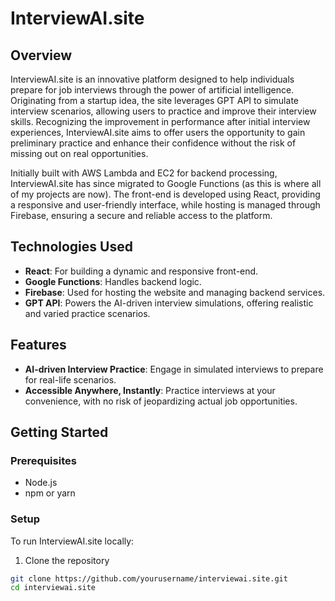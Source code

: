 # InterviewAI.site

## Overview
InterviewAI.site is an innovative platform designed to help individuals prepare for job interviews 
through the power of artificial intelligence. Originating from a startup idea, the site leverages GPT 
API to simulate interview scenarios, allowing users to practice and improve their interview skills. 
Recognizing the improvement in performance after initial interview experiences, InterviewAI.site aims 
to offer users the opportunity to gain preliminary practice and enhance their confidence without the 
risk of missing out on real opportunities.

Initially built with AWS Lambda and EC2 for backend processing, InterviewAI.site has since migrated to 
Google Functions (as this is where all of my projects are now). The front-end is developed using 
React, providing a responsive and user-friendly interface, while hosting is managed through Firebase, 
ensuring a secure and reliable access to the platform.

## Technologies Used
- **React**: For building a dynamic and responsive front-end.
- **Google Functions**: Handles backend logic.
- **Firebase**: Used for hosting the website and managing backend services.
- **GPT API**: Powers the AI-driven interview simulations, offering realistic and varied practice 
scenarios.

## Features
- **AI-driven Interview Practice**: Engage in simulated interviews to prepare for real-life scenarios.
- **Accessible Anywhere, Instantly**: Practice interviews at your convenience, with no risk of 
jeopardizing actual job opportunities.

## Getting Started

### Prerequisites
- Node.js
- npm or yarn

### Setup
To run InterviewAI.site locally:

1. Clone the repository
```bash
git clone https://github.com/yourusername/interviewai.site.git
cd interviewai.site

